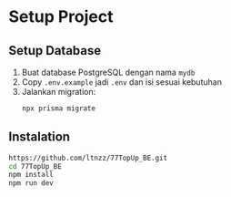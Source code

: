 # Setup Project

## Setup Database

1. Buat database PostgreSQL dengan nama `mydb`
2. Copy `.env.example` jadi `.env` dan isi sesuai kebutuhan
3. Jalankan migration:
   ```bash
   npx prisma migrate

## Instalation
   ```bash
   https://github.com/ltnzz/77TopUp_BE.git
   cd 77TopUp_BE
   npm install
   npm run dev

